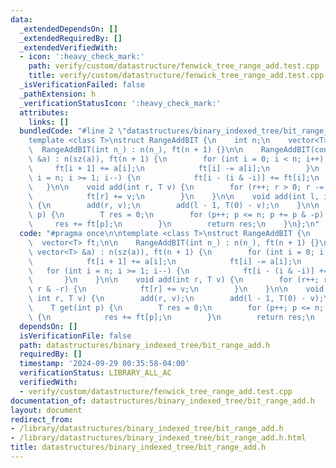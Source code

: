 ```yaml
---
data:
  _extendedDependsOn: []
  _extendedRequiredBy: []
  _extendedVerifiedWith:
  - icon: ':heavy_check_mark:'
    path: verify/custom/datastructure/fenwick_tree_range_add.test.cpp
    title: verify/custom/datastructure/fenwick_tree_range_add.test.cpp
  _isVerificationFailed: false
  _pathExtension: h
  _verificationStatusIcon: ':heavy_check_mark:'
  attributes:
    links: []
  bundledCode: "#line 2 \"datastructures/binary_indexed_tree/bit_range_add.h\"\n\n\
    template <class T>\nstruct RangeAddBIT {\n    int n;\n    vector<T> ft;\n\n  \
    \  RangeAddBIT(int n_) : n(n_), ft(n + 1) {}\n\n    RangeAddBIT(const vector<T>\
    \ &a) : n(sz(a)), ft(n + 1) {\n        for (int i = 0; i < n; i++) {\n       \
    \     ft[i + 1] += a[i];\n            ft[i] -= a[i];\n        }\n        for (int\
    \ i = n; i >= 1; i--) {\n            ft[i - (i & -i)] += ft[i];\n        }\n \
    \   }\n\n    void add(int r, T v) {\n        for (r++; r > 0; r -= r & -r) {\n\
    \            ft[r] += v;\n        }\n    }\n\n    void add(int l, int r, T v)\
    \ {\n        add(r, v);\n        add(l - 1, T(0) - v);\n    }\n\n    T get(int\
    \ p) {\n        T res = 0;\n        for (p++; p <= n; p += p & -p) {\n       \
    \     res += ft[p];\n        }\n        return res;\n    }\n};\n"
  code: "#pragma once\n\ntemplate <class T>\nstruct RangeAddBIT {\n    int n;\n  \
    \  vector<T> ft;\n\n    RangeAddBIT(int n_) : n(n_), ft(n + 1) {}\n\n    RangeAddBIT(const\
    \ vector<T> &a) : n(sz(a)), ft(n + 1) {\n        for (int i = 0; i < n; i++) {\n\
    \            ft[i + 1] += a[i];\n            ft[i] -= a[i];\n        }\n     \
    \   for (int i = n; i >= 1; i--) {\n            ft[i - (i & -i)] += ft[i];\n \
    \       }\n    }\n\n    void add(int r, T v) {\n        for (r++; r > 0; r -=\
    \ r & -r) {\n            ft[r] += v;\n        }\n    }\n\n    void add(int l,\
    \ int r, T v) {\n        add(r, v);\n        add(l - 1, T(0) - v);\n    }\n\n\
    \    T get(int p) {\n        T res = 0;\n        for (p++; p <= n; p += p & -p)\
    \ {\n            res += ft[p];\n        }\n        return res;\n    }\n};"
  dependsOn: []
  isVerificationFile: false
  path: datastructures/binary_indexed_tree/bit_range_add.h
  requiredBy: []
  timestamp: '2024-09-29 00:35:58-04:00'
  verificationStatus: LIBRARY_ALL_AC
  verifiedWith:
  - verify/custom/datastructure/fenwick_tree_range_add.test.cpp
documentation_of: datastructures/binary_indexed_tree/bit_range_add.h
layout: document
redirect_from:
- /library/datastructures/binary_indexed_tree/bit_range_add.h
- /library/datastructures/binary_indexed_tree/bit_range_add.h.html
title: datastructures/binary_indexed_tree/bit_range_add.h
---
```

